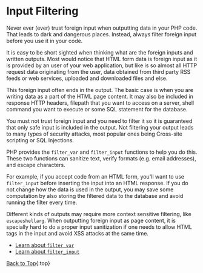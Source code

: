 # Input Filtering

Never ever (ever) trust foreign input when outputting data in your PHP code. That leads to dark and
dangerous places. Instead, always filter foreign input before you use it in your code.

It is easy to be short sighted when thinking what are the foreign inputs and written outputs. Most
would notice that HTML form data is foreign input as it is provided by an user of your web
application, but like is so almost all HTTP request data originating from the user, data obtained
from third party RSS feeds or web services, uploaded and downloaded files and else.

This foreign input often ends in the output. The basic case is when you are writing data as a part
of the HTML page content. It may also be included in response HTTP headers, filepath that you want
to access on a server, shell command you want to execute or some SQL statement for the database.

You must not trust foreign input and you need to filter it so it is guaranteed that only safe input
is included in the output. Not filtering your output leads to many types of security attacks, most
popular ones being Cross-site scripting or SQL Injections.

PHP provides the `filter_var` and `filter_input` functions to help you do this. These two functions
can sanitize text, verify formats (e.g. email addresses), and escape characters.

For example, if you accept code from an HTML form, you'll want to use `filter_input` before
inserting the input into an HTML response. If you do not change how the data is used in the output,
you may save some computation by also storing the filtered data to the database and avoid running
the filter every time.

Different kinds of outputs may require more context sensitive filtering, like `escapeshellarg`. When
outputting foreign input as page content, it is specially hard to do a proper input sanitization if 
one needs to allow HTML tags in the input and avoid XSS attacks at the same time.

* [Learn about `filter_var`][1]
* [Learn about `filter_input`][2]

[Back to Top](#top){.top}

[1]: http://php.net/manual/en/function.filter-var.php
[2]: http://www.php.net/manual/en/function.filter-input.php
